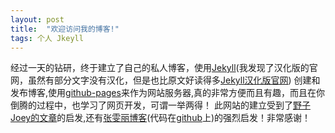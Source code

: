 ```yaml
---
layout: post
title:  "欢迎访问我的博客!"
tags: 个人 Jkeyll 
---
```


经过一天的钻研，终于建立了自己的私人博客，使用[Jekyll](http://jekyllrb.com)(我发现了汉化版的官网，虽然有部分文字没有汉化，但是也比原文好读得多[Jekyll汉化版官网](http://jekyll.bootcss.com))
创建和发布博客,使用[github-pages](https://pages.github.com)来作为网站服务器,真的非常方便而且有趣，而且在你倒腾的过程中，也学习了网页开发，可谓一举两得！
此网站的建立受到了[野子Joey的文章](http://www.jianshu.com/p/4fd3cb0a11da)的启发,还有[张雯丽博客](http://zhangwenli.com/)(代码在[github](https://github.com/Ovilia/blog)上)的强烈启发！非常感谢！
